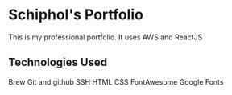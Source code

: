 # Schiphol's Portfolio
This is my professional portfolio. It uses AWS and ReactJS

## Technologies Used

Brew
Git and github
SSH
HTML
CSS
FontAwesome
Google Fonts
